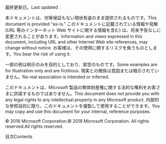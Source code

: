<!-- This file contains localizable strings used in generating the custom PDF. Do not use as an include file in any web content. -->
<!-- content for PDF copyright page -->

<span data-ttu-id="23dcf-101">最終更新日。</span><span class="sxs-lookup"><span data-stu-id="23dcf-101">Last updated .</span></span>

<span data-ttu-id="23dcf-102">本ドキュメントは、何等保証もない現状有姿のまま提供されるものです。</span><span class="sxs-lookup"><span data-stu-id="23dcf-102">This document is provided “as-is.”</span></span> <span data-ttu-id="23dcf-103">このドキュメントに記載されている情報や見解 (URL 等のインターネット Web サイトに関する情報を含む) は、将来予告なしに変更されることがあります。</span><span class="sxs-lookup"><span data-stu-id="23dcf-103">Information and views expressed in this document, including URL and other Internet Web site references, may change without notice.</span></span> <span data-ttu-id="23dcf-104">お客様は、その使用に関するリスクを負うものとします。</span><span class="sxs-lookup"><span data-stu-id="23dcf-104">You bear the risk of using it.</span></span>

<span data-ttu-id="23dcf-105">一部の例は例示のみを目的としており、架空のものです。</span><span class="sxs-lookup"><span data-stu-id="23dcf-105">Some examples are for illustration only and are fictitious.</span></span> <span data-ttu-id="23dcf-106">現実との関係は意図または暗示されていません。</span><span class="sxs-lookup"><span data-stu-id="23dcf-106">No real association is intended or inferred.</span></span> 

<span data-ttu-id="23dcf-107">このドキュメントは、Microsoft 製品の無体財産権に関する法的な権利をお客さまに許諾するものではありません。</span><span class="sxs-lookup"><span data-stu-id="23dcf-107">This document does not provide you with any legal rights to any intellectual property in any Microsoft product.</span></span> <span data-ttu-id="23dcf-108">内部的な参照目的に限り、このドキュメントを複製して使用することができます。</span><span class="sxs-lookup"><span data-stu-id="23dcf-108">You may copy and use this document for your internal, reference purposes.</span></span> 

<span data-ttu-id="23dcf-109">© 2018 Microsoft Corporation.</span><span class="sxs-lookup"><span data-stu-id="23dcf-109">© 2018 Microsoft Corporation.</span></span> <span data-ttu-id="23dcf-110">All rights reserved.</span><span class="sxs-lookup"><span data-stu-id="23dcf-110">All rights reserved.</span></span> 

<!-- string for PDF contents heading -->

<span data-ttu-id="23dcf-111">目次</span><span class="sxs-lookup"><span data-stu-id="23dcf-111">Contents</span></span>
